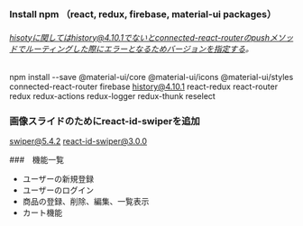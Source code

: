 ### Install npm （react, redux, firebase, material-ui packages）

###### hisotyに関してはhistory@4.10.1でないとconnected-react-routerのpushメソッドでルーティングした際にエラーとなるためバージョンを指定する。

npm install --save @material-ui/core @material-ui/icons @material-ui/styles connected-react-router firebase history@4.10.1 react-redux react-router redux redux-actions redux-logger redux-thunk reselect 

### 画像スライドのためにreact-id-swiperを追加
swiper@5.4.2 react-id-swiper@3.0.0

###　機能一覧

- ユーザーの新規登録
- ユーザーのログイン
- 商品の登録、削除、編集、一覧表示
- カート機能
